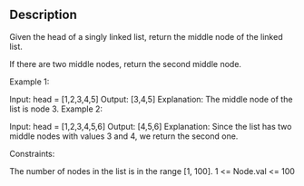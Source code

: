 Description
-----------
Given the head of a singly linked list, return the middle node of the linked list.

If there are two middle nodes, return the second middle node.

 

Example 1:


Input: head = [1,2,3,4,5]
Output: [3,4,5]
Explanation: The middle node of the list is node 3.
Example 2:


Input: head = [1,2,3,4,5,6]
Output: [4,5,6]
Explanation: Since the list has two middle nodes with values 3 and 4, we return the second one.
 

Constraints:

The number of nodes in the list is in the range [1, 100].
1 <= Node.val <= 100